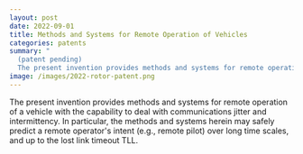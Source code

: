 ```yaml
---
layout: post
date: 2022-09-01
title: Methods and Systems for Remote Operation of Vehicles
categories: patents
summary: "
  (patent pending)
  The present invention provides methods and systems for remote operation of a vehicle with the capability to deal with communications jitter and intermittency. In particular, the methods and systems herein may safely predict a remote operator's intent (e.g., remote pilot) over long time scales, and up to the lost link timeout TLL."
image: /images/2022-rotor-patent.png
---
```



The present invention provides methods and systems for remote operation of a vehicle with the capability to deal with communications jitter and intermittency. In particular, the methods and systems herein may safely predict a remote operator's intent (e.g., remote pilot) over long time scales, and up to the lost link timeout TLL.
